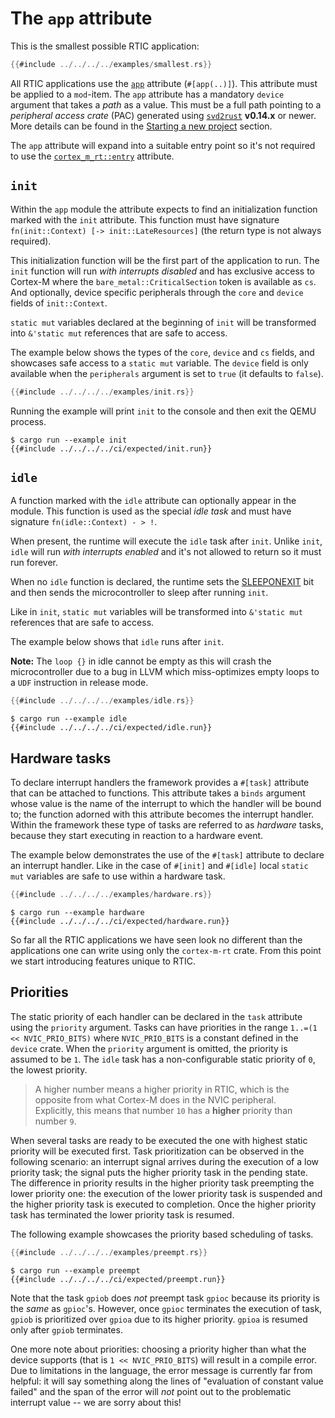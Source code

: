 # The `app` attribute

This is the smallest possible RTIC application:

``` rust
{{#include ../../../../examples/smallest.rs}}
```

All RTIC applications use the [`app`] attribute (`#[app(..)]`). This attribute
must be applied to a `mod`-item. The `app` attribute has a mandatory `device`
argument that takes a *path* as a value. This must be a full path pointing to a
*peripheral access crate* (PAC) generated using [`svd2rust`] **v0.14.x** or
newer. More details can be found in the [Starting a new project](./new.md)
section.

The `app` attribute will expand into a suitable entry point so it's not required
to use the [`cortex_m_rt::entry`] attribute.

[`app`]: ../../../api/cortex_m_rtic_macros/attr.app.html
[`svd2rust`]: https://crates.io/crates/svd2rust
[`cortex_m_rt::entry`]: ../../../api/cortex_m_rt_macros/attr.entry.html

## `init`

Within the `app` module the attribute expects to find an initialization
function marked with the `init` attribute. This function must have signature
`fn(init::Context) [-> init::LateResources]` (the return type is not always
required).

This initialization function will be the first part of the application to run.
The `init` function will run *with interrupts disabled* and has exclusive access
to Cortex-M where the `bare_metal::CriticalSection` token is available as `cs`.
And optionally, device specific peripherals through the `core` and `device` fields
of `init::Context`.

`static mut` variables declared at the beginning of `init` will be transformed
into `&'static mut` references that are safe to access.

[`rtic::Peripherals`]: ../../api/rtic/struct.Peripherals.html

The example below shows the types of the `core`, `device` and `cs` fields, and
showcases safe access to a `static mut` variable. The `device` field is only
available when the `peripherals` argument is set to `true` (it defaults to
`false`).

``` rust
{{#include ../../../../examples/init.rs}}
```

Running the example will print `init` to the console and then exit the QEMU
process.

```  console
$ cargo run --example init
{{#include ../../../../ci/expected/init.run}}
```

## `idle`

A function marked with the `idle` attribute can optionally appear in the
module. This function is used as the special *idle task* and must have
signature `fn(idle::Context) - > !`.

When present, the runtime will execute the `idle` task after `init`. Unlike
`init`, `idle` will run *with interrupts enabled* and it's not allowed to return
so it must run forever.

When no `idle` function is declared, the runtime sets the [SLEEPONEXIT] bit and
then sends the microcontroller to sleep after running `init`.

[SLEEPONEXIT]: https://developer.arm.com/docs/100737/0100/power-management/sleep-mode/sleep-on-exit-bit

Like in `init`, `static mut` variables will be transformed into `&'static mut`
references that are safe to access.

The example below shows that `idle` runs after `init`.

**Note:** The `loop {}` in idle cannot be empty as this will crash the microcontroller due to a bug
in LLVM which miss-optimizes empty loops to a `UDF` instruction in release mode.

``` rust
{{#include ../../../../examples/idle.rs}}
```

``` console
$ cargo run --example idle
{{#include ../../../../ci/expected/idle.run}}
```

## Hardware tasks

To declare interrupt handlers the framework provides a `#[task]` attribute that
can be attached to functions. This attribute takes a `binds` argument whose
value is the name of the interrupt to which the handler will be bound to; the
function adorned with this attribute becomes the interrupt handler. Within the
framework these type of tasks are referred to as *hardware* tasks, because they
start executing in reaction to a hardware event.

The example below demonstrates the use of the `#[task]` attribute to declare an
interrupt handler. Like in the case of `#[init]` and `#[idle]` local `static
mut` variables are safe to use within a hardware task.

``` rust
{{#include ../../../../examples/hardware.rs}}
```

``` console
$ cargo run --example hardware
{{#include ../../../../ci/expected/hardware.run}}
```

So far all the RTIC applications we have seen look no different than the
applications one can write using only the `cortex-m-rt` crate. From this point
we start introducing features unique to RTIC.

## Priorities

The static priority of each handler can be declared in the `task` attribute
using the `priority` argument. Tasks can have priorities in the range `1..=(1 <<
NVIC_PRIO_BITS)` where `NVIC_PRIO_BITS` is a constant defined in the `device`
crate. When the `priority` argument is omitted, the priority is assumed to be
`1`. The `idle` task has a non-configurable static priority of `0`, the lowest priority.

> A higher number means a higher priority in RTIC, which is the opposite from what
> Cortex-M does in the NVIC peripheral.  
> Explicitly, this means that number `10` has a **higher** priority than number `9`.

When several tasks are ready to be executed the one with highest static
priority will be executed first. Task prioritization can be observed in the
following scenario: an interrupt signal arrives during the execution of a low
priority task; the signal puts the higher priority task in the pending state.
The difference in priority results in the higher priority task preempting the
lower priority one: the execution of the lower priority task is suspended and
the higher priority task is executed to completion. Once the higher priority
task has terminated the lower priority task is resumed.

The following example showcases the priority based scheduling of tasks.

``` rust
{{#include ../../../../examples/preempt.rs}}
```

``` console
$ cargo run --example preempt
{{#include ../../../../ci/expected/preempt.run}}
```

Note that the task `gpiob` does *not* preempt task `gpioc` because its priority
is the *same* as `gpioc`'s. However, once `gpioc` terminates the execution of
task, `gpiob` is prioritized over `gpioa` due to its higher priority. `gpioa`
is resumed only after `gpiob` terminates.

One more note about priorities: choosing a priority higher than what the device
supports (that is `1 << NVIC_PRIO_BITS`) will result in a compile error. Due to
limitations in the language, the error message is currently far from helpful: it
will say something along the lines of "evaluation of constant value failed" and
the span of the error will *not* point out to the problematic interrupt value --
we are sorry about this!
